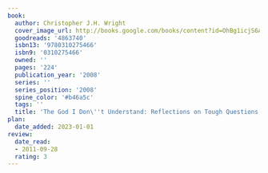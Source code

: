 ```yaml
---
book:
  author: Christopher J.H. Wright
  cover_image_url: http://books.google.com/books/content?id=OhBg1icjS6AC&printsec=frontcover&img=1&zoom=1&edge=curl&source=gbs_api
  goodreads: '4863740'
  isbn13: '9780310275466'
  isbn9: '0310275466'
  owned: ''
  pages: '224'
  publication_year: '2008'
  series: ''
  series_position: '2008'
  spine_color: '#b46a5c'
  tags: ''
  title: 'The God I Don\''t Understand: Reflections on Tough Questions of Faith'
plan:
  date_added: 2023-01-01
review:
  date_read:
  - 2011-09-28
  rating: 3
---
```

